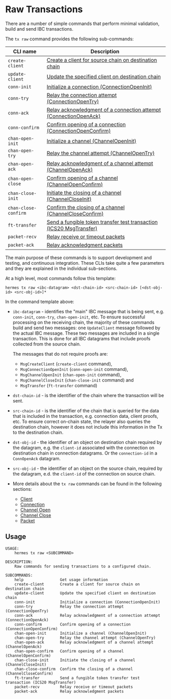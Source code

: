 # Raw Transactions

There are a number of simple commands that perform minimal validation, build and send IBC transactions.

The `tx raw` command provides the following sub-commands:

| CLI name               | Description                                                                                                     |
| ---------------------- | --------------------------------------------------------------------------------------------------------------- |
| `create-client`        | [Create a client for source chain on destination chain](./tx_client.html#create-client)                         |
| `update-client`        | [Update the specified client on destination chain](./tx_client.html#update-client)                              |
| `conn-init`            | [Initialize a connection (ConnectionOpenInit)](./tx_connection.html#connection-init)                            |
| `conn-try`             | [Relay the connection attempt (ConnectionOpenTry)](./tx_connection.html#connection-try)                         |
| `conn-ack`             | [Relay acknowledgment of a connection attempt (ConnectionOpenAck)](./tx_connection.html#connection-ack)         |
| `conn-confirm`         | [Confirm opening of a connection (ConnectionOpenConfirm)](./tx_connection.html#connection-confirm)              |
| `chan-open-init`       | [Initialize a channel (ChannelOpenInit)](./tx_channel_open.html#channel-open-init)                              |
| `chan-open-try`        | [Relay the channel attempt (ChannelOpenTry)](./tx_channel_open.html#channel-open-try)                           |
| `chan-open-ack`        | [Relay acknowledgment of a channel attempt (ChannelOpenAck)](./tx_channel_open.html#channel-open-ack)           |
| `chan-open-close`      | [Confirm opening of a channel (ChannelOpenConfirm)](./tx_channel_open.html#channel-open-close)                  |
| `chan-close-init`      | [Initiate the closing of a channel (ChannelCloseInit)](./tx_channel_close.html#channel-close-init)              |
| `chan-close-confirm`   | [Confirm the closing of a channel (ChannelCloseConfirm)](./tx_channel_close.html#channel-close-confirm)         |
| `ft-transfer`          | [Send a fungible token transfer test transaction (ICS20 MsgTransfer)](./tx_packet.html#fungible-token-transfer) |
| `packet-recv`          | [Relay receive or timeout packets](./tx_packet.html#relay-receive-and-timeout-packets)                          |
| `packet-ack`           | [Relay acknowledgment packets](./tx_packet.html#relay-acknowledgment-packets)                                   |

The main purpose of these commands is to support development and testing, and continuous integration. These CLIs take quite a few parameters and they are explained in the individual sub-sections.

At a high level, most commands follow this template:

```shell
hermes tx raw <ibc-datagram> <dst-chain-id> <src-chain-id> [<dst-obj-id> <src-obj-id>]*
```

In the command template above:

- `ibc-datagram` - identifies the "main" IBC message that is being sent, e.g. `conn-init`, `conn-try`, `chan-open-init`, etc. To ensure successful processing on the receiving chain, the majority of these commands build and send two messages: one `UpdateClient` message followed by the actual IBC message. These two messages are included in a single transaction. This is done for all IBC datagrams that include proofs collected from the source chain.

    The messages that do not require proofs are:
    - `MsgCreateClient` (`create-client` command),
    - `MsgConnectionOpenInit` (`conn-open-init` command),
    - `MsgChannelOpenInit` (`chan-open-init` command),
    - `MsgChannelCloseInit` (`chan-close-init` command) and
    - `MsgTransfer` (`ft-transfer` command)

- `dst-chain-id` - is the identifier of the chain where the transaction will be sent.

- `src-chain-id` - is the identifier of the chain that is queried for the data that is included in the transaction, e.g. connection data, client proofs, etc. To ensure correct on-chain state, the relayer also queries the destination chain, however it does not include this information in the Tx to the destination chain.

- `dst-obj-id` - the identifier of an object on destination chain required by the datagram, e.g. the `client-id` associated with the connection on destination chain in connection datagrams. Or the `connection-id` in a `ConnOpenAck` datagram.

- `src-obj-id` - the identifier of an object on the source chain, required by the datagram, e.d. the `client-id` of the connection on source chain.

- More details about the `tx raw` commands can be found in the following sections:
     - [Client](./tx_client.md)
     - [Connection](./tx_connection.md)
     - [Channel Open](./tx_channel_open.md)
     - [Channel Close](./tx_channel_close.md)
     - [Packet](./tx_packet.md)

## Usage

```shell script
USAGE:
    hermes tx raw <SUBCOMMAND>

DESCRIPTION:
    Raw commands for sending transactions to a configured chain.

SUBCOMMANDS:
    help                Get usage information
    create-client       Create a client for source chain on destination chain
    update-client       Update the specified client on destination chain
    conn-init           Initialize a connection (ConnectionOpenInit)
    conn-try            Relay the connection attempt (ConnectionOpenTry)
    conn-ack            Relay acknowledgment of a connection attempt (ConnectionOpenAck)
    conn-confirm        Confirm opening of a connection (ConnectionOpenConfirm)
    chan-open-init      Initialize a channel (ChannelOpenInit)
    chan-open-try       Relay the channel attempt (ChannelOpenTry)
    chan-open-ack       Relay acknowledgment of a channel attempt (ChannelOpenAck)
    chan-open-confirm   Confirm opening of a channel (ChannelOpenConfirm)
    chan-close-init     Initiate the closing of a channel (ChannelCloseInit)
    chan-close-confirm  Confirm the closing of a channel (ChannelCloseConfirm)
    ft-transfer         Send a fungible token transfer test transaction (ICS20 MsgTransfer)
    packet-recv         Relay receive or timeout packets
    packet-ack          Relay acknowledgment packets
```
